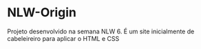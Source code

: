 # NLW-Origin
Projeto desenvolvido na semana NLW 6. É um site inicialmente de cabeleireiro para aplicar o HTML e CSS
